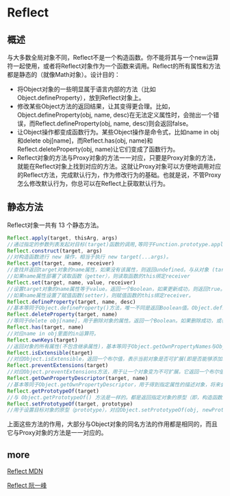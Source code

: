 # Reflect

## 概述
与大多数全局对象不同，Reflect不是一个构造函数。你不能将其与一个new运算符一起使用，或者将Reflect对象作为一个函数来调用。Reflect的所有属性和方法都是静态的（就像Math对象）。设计目的：
- 将Object对象的一些明显属于语言内部的方法（比如Object.defineProperty），放到Reflect对象上。
- 修改某些Object方法的返回结果，让其变得更合理。比如，Object.defineProperty(obj, name, desc)在无法定义属性时，会抛出一个错误，而Reflect.defineProperty(obj, name, desc)则会返回false。
- 让Object操作都变成函数行为。某些Object操作是命令式，比如name in obj和delete obj[name]，而Reflect.has(obj, name)和Reflect.deleteProperty(obj, name)让它们变成了函数行为。
- Reflect对象的方法与Proxy对象的方法一一对应，只要是Proxy对象的方法，就能在Reflect对象上找到对应的方法。这就让Proxy对象可以方便地调用对应的Reflect方法，完成默认行为，作为修改行为的基础。也就是说，不管Proxy怎么修改默认行为，你总可以在Reflect上获取默认行为。

## 静态方法
Reflect对象一共有 13 个静态方法。

```javascript
Reflect.apply(target, thisArg, args)
//通过指定的参数列表发起对目标(target)函数的调用,等同于Function.prototype.apply.call(func, thisArg, args)。
Reflect.construct(target, args)
//对构造函数进行 new 操作，相当于执行 new target(...args)。
Reflect.get(target, name, receiver)
//查找并返回target对象的name属性，如果没有该属性，则返回undefined。与从对象 (target[propertyKey]) 中读取属性类似，但它是通过一个函数执行来操作的。
//如果name属性部署了读取函数（getter），则读取函数的this绑定receiver
Reflect.set(target, name, value, receiver)
//设置target对象的name属性等于value。返回一个Boolean，如果更新成功，则返回true。
//如果name属性设置了赋值函数(setter)，则赋值函数的this绑定receiver。
Reflect.defineProperty(target, name, desc)
//基本等同于Object.defineProperty()方法，唯一不同是返回Boolean值。Object.defineProperty将会被逐渐废除。
Reflect.deleteProperty(target, name)
//等同于delete obj[name]，用于删除对象的属性。返回一个Boolean。如果删除成功，或者被删除的属性不存在，返回true；删除失败，被删除的属性依然存在，返回false。
Reflect.has(target, name)
//对应name in obj里面的in运算符。
Reflect.ownKeys(target)
//返回对象的所有属性(不包含继承属性)，基本等同于Object.getOwnPropertyNames与Object.getOwnPropertySymbols之和。
Reflect.isExtensible(target)
//对应Object.isExtensible，返回一个布尔值，表示当前对象是否可扩展(即是否能够添加新的属性)。
Reflect.preventExtensions(target)
//对应Object.preventExtensions方法，用于让一个对象变为不可扩展。它返回一个布尔值，表示是否操作成功。
Reflect.getOwnPropertyDescriptor(target, name)
//基本等同于Object.getOwnPropertyDescriptor，用于得到指定属性的描述对象，将来会替代掉后者。
Reflect.getPrototypeOf(target)
//与 Object.getPrototypeOf() 方法是一样的。都是返回指定对象的原型（即，构造函数的[[Prototype]] 属性，或者自身的__proto__属性）。
Reflect.setPrototypeOf(target, prototype)
//用于设置目标对象的原型（prototype），对应Object.setPrototypeOf(obj, newProto)方法。它返回一个布尔值，表示是否设置成功。
```
上面这些方法的作用，大部分与Object对象的同名方法的作用都是相同的，而且它与Proxy对象的方法是一一对应的。

## more
[Reflect MDN](https://developer.mozilla.org/zh-CN/docs/Web/JavaScript/Reference/Global_Objects/Reflect)

[Reflect 阮一峰](http://es6.ruanyifeng.com/#docs/reflect)